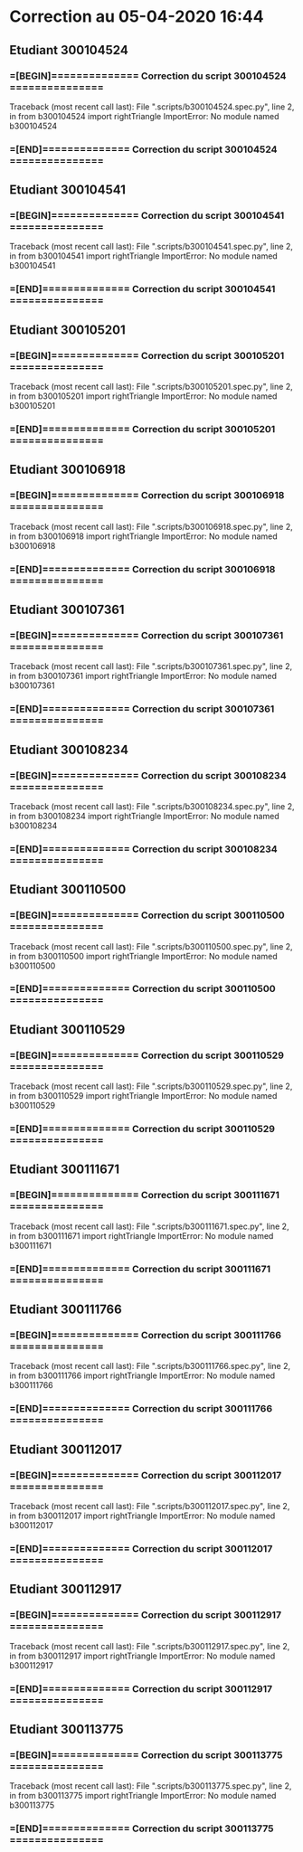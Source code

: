 # Correction au 05-04-2020 16:44

## Etudiant 300104524 
###  =[BEGIN]============== Correction du script 300104524 =============== 
Traceback (most recent call last):
  File ".scripts/b300104524.spec.py", line 2, in <module>
    from b300104524 import rightTriangle
ImportError: No module named b300104524
###  =[END]============== Correction du script 300104524 =============== 

## Etudiant 300104541 
###  =[BEGIN]============== Correction du script 300104541 =============== 
Traceback (most recent call last):
  File ".scripts/b300104541.spec.py", line 2, in <module>
    from b300104541 import rightTriangle
ImportError: No module named b300104541
###  =[END]============== Correction du script 300104541 =============== 

## Etudiant 300105201 
###  =[BEGIN]============== Correction du script 300105201 =============== 
Traceback (most recent call last):
  File ".scripts/b300105201.spec.py", line 2, in <module>
    from b300105201 import rightTriangle
ImportError: No module named b300105201
###  =[END]============== Correction du script 300105201 =============== 

## Etudiant 300106918 
###  =[BEGIN]============== Correction du script 300106918 =============== 
Traceback (most recent call last):
  File ".scripts/b300106918.spec.py", line 2, in <module>
    from b300106918 import rightTriangle
ImportError: No module named b300106918
###  =[END]============== Correction du script 300106918 =============== 

## Etudiant 300107361 
###  =[BEGIN]============== Correction du script 300107361 =============== 
Traceback (most recent call last):
  File ".scripts/b300107361.spec.py", line 2, in <module>
    from b300107361 import rightTriangle
ImportError: No module named b300107361
###  =[END]============== Correction du script 300107361 =============== 

## Etudiant 300108234 
###  =[BEGIN]============== Correction du script 300108234 =============== 
Traceback (most recent call last):
  File ".scripts/b300108234.spec.py", line 2, in <module>
    from b300108234 import rightTriangle
ImportError: No module named b300108234
###  =[END]============== Correction du script 300108234 =============== 

## Etudiant 300110500 
###  =[BEGIN]============== Correction du script 300110500 =============== 
Traceback (most recent call last):
  File ".scripts/b300110500.spec.py", line 2, in <module>
    from b300110500 import rightTriangle
ImportError: No module named b300110500
###  =[END]============== Correction du script 300110500 =============== 

## Etudiant 300110529 
###  =[BEGIN]============== Correction du script 300110529 =============== 
Traceback (most recent call last):
  File ".scripts/b300110529.spec.py", line 2, in <module>
    from b300110529 import rightTriangle
ImportError: No module named b300110529
###  =[END]============== Correction du script 300110529 =============== 

## Etudiant 300111671 
###  =[BEGIN]============== Correction du script 300111671 =============== 
Traceback (most recent call last):
  File ".scripts/b300111671.spec.py", line 2, in <module>
    from b300111671 import rightTriangle
ImportError: No module named b300111671
###  =[END]============== Correction du script 300111671 =============== 

## Etudiant 300111766 
###  =[BEGIN]============== Correction du script 300111766 =============== 
Traceback (most recent call last):
  File ".scripts/b300111766.spec.py", line 2, in <module>
    from b300111766 import rightTriangle
ImportError: No module named b300111766
###  =[END]============== Correction du script 300111766 =============== 

## Etudiant 300112017 
###  =[BEGIN]============== Correction du script 300112017 =============== 
Traceback (most recent call last):
  File ".scripts/b300112017.spec.py", line 2, in <module>
    from b300112017 import rightTriangle
ImportError: No module named b300112017
###  =[END]============== Correction du script 300112017 =============== 

## Etudiant 300112917 
###  =[BEGIN]============== Correction du script 300112917 =============== 
Traceback (most recent call last):
  File ".scripts/b300112917.spec.py", line 2, in <module>
    from b300112917 import rightTriangle
ImportError: No module named b300112917
###  =[END]============== Correction du script 300112917 =============== 

## Etudiant 300113775 
###  =[BEGIN]============== Correction du script 300113775 =============== 
Traceback (most recent call last):
  File ".scripts/b300113775.spec.py", line 2, in <module>
    from b300113775 import rightTriangle
ImportError: No module named b300113775
###  =[END]============== Correction du script 300113775 =============== 
